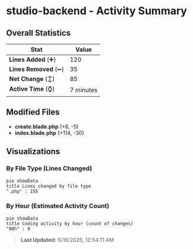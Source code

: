 # studio-backend - Activity Summary 

## Overall Statistics

| Stat                   | Value                                                             |
| ---------------------- | ----------------------------------------------------------------- |
| **Lines Added** (➕)   | 120                                          |
| **Lines Removed** (➖) | 35                                        |
| **Net Change** (↕)    | 85                |
| **Active Time** (⌚)   | 7 minutes |


## Modified Files
- **create.blade.php** (+6, -5)
- **index.blade.php** (+114, -30)

## Visualizations

### By File Type (Lines Changed)

```mermaid
pie showData
title Lines changed by file type
".php" : 155
```

### By Hour (Estimated Activity Count)

```mermaid
pie showData
title Coding activity by hour (count of changes)
"00h" : 9
```


> **Last Updated:** 6/18/2025, 12:54:11 AM